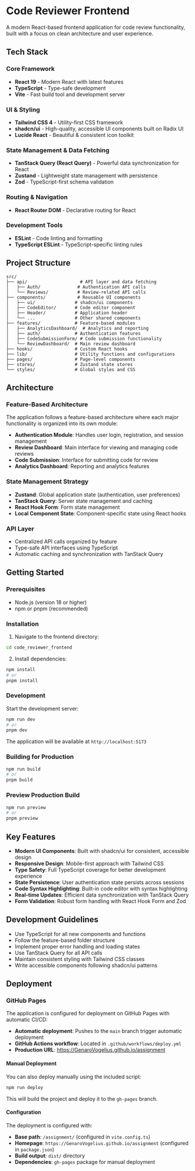 # Code Reviewer Frontend

A modern React-based frontend application for code review functionality, built with a focus on clean architecture and user experience.

## Tech Stack

### Core Framework

- **React 19** - Modern React with latest features
- **TypeScript** - Type-safe development
- **Vite** - Fast build tool and development server

### UI & Styling

- **Tailwind CSS 4** - Utility-first CSS framework
- **shadcn/ui** - High-quality, accessible UI components built on Radix UI
- **Lucide React** - Beautiful & consistent icon toolkit

### State Management & Data Fetching

- **TanStack Query (React Query)** - Powerful data synchronization for React
- **Zustand** - Lightweight state management with persistence
- **Zod** - TypeScript-first schema validation

### Routing & Navigation

- **React Router DOM** - Declarative routing for React

### Development Tools

- **ESLint** - Code linting and formatting
- **TypeScript ESLint** - TypeScript-specific linting rules

## Project Structure

```
src/
├── api/                    # API layer and data fetching
│   ├── Auth/              # Authentication API calls
│   └── Reviews/           # Review-related API calls
├── components/            # Reusable UI components
│   ├── ui/               # shadcn/ui components
│   ├── CodeEditor/       # Code editor component
│   ├── Header/           # Application header
│   └── ...               # Other shared components
├── features/             # Feature-based modules
│   ├── AnalyticsDashboard/  # Analytics and reporting
│   ├── auth/             # Authentication features
│   ├── CodeSubmissionForm/ # Code submission functionality
│   └── ReviewDashboard/  # Main review dashboard
├── hooks/                # Custom React hooks
├── lib/                  # Utility functions and configurations
├── pages/                # Page-level components
├── stores/               # Zustand state stores
└── styles/               # Global styles and CSS
```

## Architecture

### Feature-Based Architecture

The application follows a feature-based architecture where each major functionality is organized into its own module:

- **Authentication Module**: Handles user login, registration, and session management
- **Review Dashboard**: Main interface for viewing and managing code reviews
- **Code Submission**: Interface for submitting code for review
- **Analytics Dashboard**: Reporting and analytics features

### State Management Strategy

- **Zustand**: Global application state (authentication, user preferences)
- **TanStack Query**: Server state management and caching
- **React Hook Form**: Form state management
- **Local Component State**: Component-specific state using React hooks

### API Layer

- Centralized API calls organized by feature
- Type-safe API interfaces using TypeScript
- Automatic caching and synchronization with TanStack Query

## Getting Started

### Prerequisites

- Node.js (version 18 or higher)
- npm or pnpm (recommended)

### Installation

1. Navigate to the frontend directory:

```bash
cd code_reviewer_frontend
```

2. Install dependencies:

```bash
npm install
# or
pnpm install
```

### Development

Start the development server:

```bash
npm run dev
# or
pnpm dev
```

The application will be available at `http://localhost:5173`

### Building for Production

```bash
npm run build
# or
pnpm build
```

### Preview Production Build

```bash
npm run preview
# or
pnpm preview
```

## Key Features

- **Modern UI Components**: Built with shadcn/ui for consistent, accessible design
- **Responsive Design**: Mobile-first approach with Tailwind CSS
- **Type Safety**: Full TypeScript coverage for better development experience
- **State Persistence**: User authentication state persists across sessions
- **Code Syntax Highlighting**: Built-in code editor with syntax highlighting
- **Real-time Updates**: Efficient data synchronization with TanStack Query
- **Form Validation**: Robust form handling with React Hook Form and Zod

## Development Guidelines

- Use TypeScript for all new components and functions
- Follow the feature-based folder structure
- Implement proper error handling and loading states
- Use TanStack Query for all API calls
- Maintain consistent styling with Tailwind CSS classes
- Write accessible components following shadcn/ui patterns

## Deployment

### GitHub Pages

The application is configured for deployment on GitHub Pages with automatic CI/CD:

- **Automatic deployment**: Pushes to the `main` branch trigger automatic deployment
- **GitHub Actions workflow**: Located in `.github/workflows/deploy.yml`
- **Production URL**: https://GenaroVogelius.github.io/assignment

#### Manual Deployment

You can also deploy manually using the included script:

```bash
npm run deploy
```

This will build the project and deploy it to the `gh-pages` branch.

#### Configuration

The deployment is configured with:

- **Base path**: `/assignment/` (configured in `vite.config.ts`)
- **Homepage**: `https://GenaroVogelius.github.io/assignment` (configured in `package.json`)
- **Build output**: `dist/` directory
- **Dependencies**: `gh-pages` package for manual deployment

